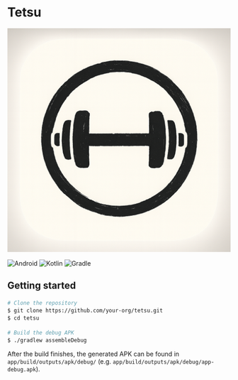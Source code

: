 # Tetsu

![Tetsu logo](app/src/main/res/drawable/ic_launcher_foreground.png)

![Android](https://img.shields.io/badge/Android-3DDC84?logo=android&logoColor=white) ![Kotlin](https://img.shields.io/badge/Kotlin-7F52FF?logo=kotlin&logoColor=white) ![Gradle](https://img.shields.io/badge/Gradle-02303A?logo=gradle&logoColor=white)

## Getting started

```bash
# Clone the repository
$ git clone https://github.com/your-org/tetsu.git
$ cd tetsu

# Build the debug APK
$ ./gradlew assembleDebug
```

After the build finishes, the generated APK can be found in `app/build/outputs/apk/debug/` (e.g. `app/build/outputs/apk/debug/app-debug.apk`).
